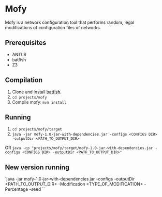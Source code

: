 # Mofy
Mofy is a network configuration tool that performs random, legal modifications of configuration files of networks.

## Prerequisites
* ANTLR
* batfish
* Z3

## Compilation
1. Clone and install [batfish](https://github.com/batfish/batfish).
2. `cd projects/mofy`
3. Compile mofy:
`mvn install`

## Running
1. `cd projects/mofy/target`
2. `java -jar mofy-1.0-jar-with-dependencies.jar -configs <CONFIGS DIR> -outputDir <PATH_TO_OUTPUT_DIR>`

OR `java -cp "projects/mofy/target/mofy-1.0-jar-with-dependencies.jar -configs <CONFIGS DIR> -outputDir <PATH_TO_OUTPUT_DIR>"`

## New version running
`java -jar mofy-1.0-jar-with-dependencies.jar -configs <CONFIGS DIR> -outputDir <PATH_TO_OUTPUT_DIR> -Modification <TYPE_OF_MODIFICATION> -Percentage <CHANCE> -seed <RANDOMSEED>``
